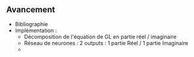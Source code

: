## Avancement

- Bibliographie
- Implémentation : 
	- Décomposition de l'équation de GL en partie réel / imaginaire
	- Réseau de neurones : 2 outputs : 1 partie Réel / 1 partie Imaginaire
	- 
